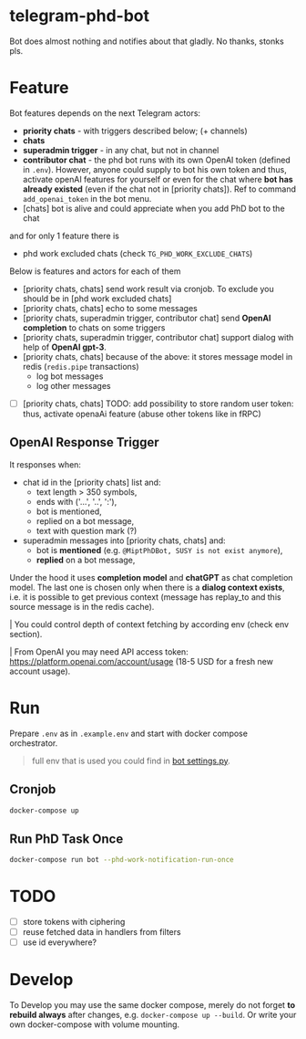 # telegram-phd-bot
Bot does almost nothing and notifies about that gladly. No thanks, stonks pls.

# Feature
Bot features depends on the next Telegram actors:
- **priority chats** - with triggers described below; (+ channels)
- **chats**
- **superadmin trigger** - in any chat, but not in channel
- **contributor chat** - the phd bot runs with its own OpenAI token (defined in `.env`). However, anyone could supply to bot his own token and thus, activate openAI features for yourself or even for the chat where **bot has already existed** (even if the chat not in [priority chats]). Ref to command `add_openai_token` in the bot menu.
- [chats] bot is alive and could appreciate when you add PhD bot to the chat

and for only 1 feature there is
- phd work excluded chats (check `TG_PHD_WORK_EXCLUDE_CHATS`)

Below is features and actors for each of them
- [priority chats, chats] send work result via cronjob. To exclude you should be in [phd work excluded chats]
- [priority chats, chats] echo to some messages
- [priority chats, superadmin trigger, contributor chat] send **OpenAI completion** to chats on some triggers
- [priority chats, superadmin trigger, contributor chat] support dialog with help of **OpenAI gpt-3**.
- [priority chats, chats] because of the above: it stores message model in redis (`redis.pipe` transactions)
  - log bot messages
  - log other messages
- [ ] [priority chats, chats] TODO: add possibility to store random user token: thus, activate openaAi feature (abuse other tokens like in fRPC)

## OpenAI Response Trigger
It responses when:

- chat id in the [priority chats] list and:
  - text length > 350 symbols,
  - ends with ('...', '..', ':'),
  - bot is mentioned,
  - replied on a bot message,
  - text with question mark (?)
- superadmin messages into [priority chats, chats] and:
  - bot is **mentioned** (e.g. `@MiptPhDBot, SUSY is not exist anymore`),
  - **replied** on a bot message,

Under the hood it uses **completion model** and **chatGPT** as chat completion model. 
The last one is chosen only when there is a **dialog context exists**, i.e. it is possible to get previous context (message has replay_to and this source message is in the redis cache).

| You could control depth of context fetching by according env (check env section). 

| From OpenAI you may need API access token: https://platform.openai.com/account/usage (18-5 USD for a fresh new account usage).

# Run
Prepare `.env` as in `.example.env` and start with docker compose orchestrator.

> full env that is used you could find in [bot settings.py](bot/src/config/settings.py).

## Cronjob
```bash
docker-compose up
```

## Run PhD Task Once
```bash
docker-compose run bot --phd-work-notification-run-once
```

# TODO
- [ ] store tokens with ciphering
- [ ] reuse fetched data in handlers from filters
- [ ] use id everywhere?

# Develop
To Develop you may use the same docker compose, merely do not forget **to rebuild always** after changes, e.g. `docker-compose up --build`. Or write your own docker-compose with volume mounting.
